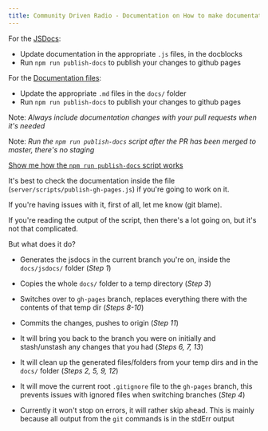 ```yaml
---
title: Community Driven Radio - Documentation on How to make documentation
---
```


For the [JSDocs](../jsdocs):

- Update documentation in the appropriate `.js` files, in the docblocks
- Run `npm run publish-docs` to publish your changes to github pages

For the [Documentation files](../):

- Update the appropriate `.md` files in the `docs/` folder
- Run `npm run publish-docs` to publish your changes to github pages

Note: _Always include documentation changes with your pull requests when it's needed_

Note: _Run the `npm run publish-docs` script after the PR has been merged to master, there's no staging_

<a href="#" id="show-publish-docs-explanation">Show me how the `npm run publish-docs` script works</a>
<div id="hidden-publish-docs-explanation" style="ewqdisplay:none">

It's best to check the documentation inside the file (`server/scripts/publish-gh-pages.js`) if you're going to work on it.

If you're having issues with it, first of all, let me know (git blame).

If you're reading the output of the script, then there's a lot going on, but it's not that complicated.

But what does it do?

- Generates the jsdocs in the current branch you're on, 
inside the `docs/jsdocs/` folder (_Step 1_)

- Copies the whole `docs/` folder to a temp directory (_Step 3_)

- Switches over to `gh-pages` branch, 
replaces everything there with the contents of that temp dir (_Steps 8-10_)

- Commits the changes, pushes to origin (_Step 11_)

- It will bring you back to the branch you were on initially
and stash/unstash any changes that you had (_Steps 6, 7, 13_)

- It will clean up the generated files/folders from your temp dirs 
and in the `docs/` folder (_Steps 2, 5, 9, 12_)

- It will move the current root `.gitignore` file to the `gh-pages` branch, 
this prevents issues with ignored files when switching branches (_Step 4_)

- Currently it won't stop on errors, it will rather skip ahead. This is mainly because
all output from the `git` commands is in the stdErr output

</div>
<script type="text/javascript">
    // simple, but effective one-time-use toggle button
    document.getElementById("show-publish-docs-explanation").onclick = function() {
        document.getElementById("hidden-publish-docs-explanation").style.display = "initial";
    }
</script>